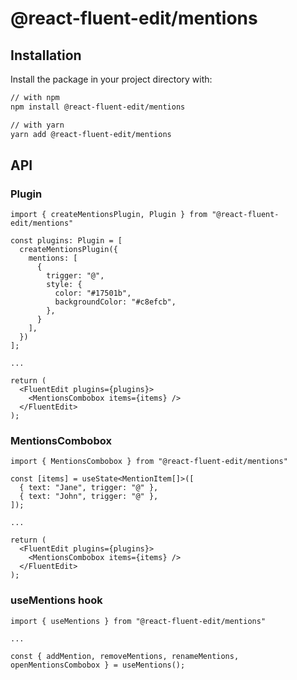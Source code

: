 # @react-fluent-edit/mentions

## Installation

Install the package in your project directory with:

```bash
// with npm
npm install @react-fluent-edit/mentions

// with yarn
yarn add @react-fluent-edit/mentions
```

## API

### Plugin

```tsx
import { createMentionsPlugin, Plugin } from "@react-fluent-edit/mentions"

const plugins: Plugin = [
  createMentionsPlugin({
    mentions: [
      {
        trigger: "@",
        style: {
          color: "#17501b",
          backgroundColor: "#c8efcb",
        },
      }
    ],
  })
];

...

return (
  <FluentEdit plugins={plugins}>
    <MentionsCombobox items={items} />
  </FluentEdit>
);
```

### MentionsCombobox

```tsx
import { MentionsCombobox } from "@react-fluent-edit/mentions"

const [items] = useState<MentionItem[]>([
  { text: "Jane", trigger: "@" },
  { text: "John", trigger: "@" },
]);

...

return (
  <FluentEdit plugins={plugins}>
    <MentionsCombobox items={items} />
  </FluentEdit>
);
```

### useMentions hook

```tsx
import { useMentions } from "@react-fluent-edit/mentions"

...

const { addMention, removeMentions, renameMentions, openMentionsCombobox } = useMentions();
```
